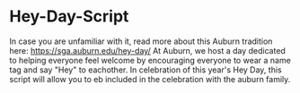 # Hey-Day-Script

In case you are unfamiliar with it, read more about this Auburn tradition here: https://sga.auburn.edu/hey-day/
At Auburn, we host a day dedicated to helping everyone feel welcome by encouraging everyone to wear a name tag and say "Hey" to eachother.
In celebration of this year's Hey Day, this script will allow you to eb included in the celebration with the auburn family.
